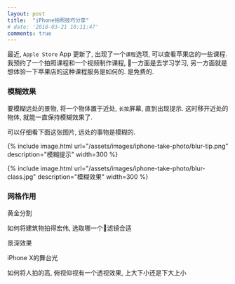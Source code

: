 ```yaml
---
layout: post
title:  "iPhone拍照技巧分享"
# date: '2018-03-21 10:11:47'
comments: true
---
```


最近, `Apple Store` App 更新了, 出现了一个`课程`选项, 可以查看苹果店的一些课程. 我预约了一个拍照课程和一个视频制作课程, 一方面是去学习学习, 另一方面就是想体验一下苹果店的这种课程服务是如何的. 是免费的.

### 模糊效果

要模糊远处的景物, 将一个物体置于近处, `长按`屏幕, 直到出现提示. 这时移开近处的物体, 就能一直保持模糊效果了.

可以仔细看下面这张图片, 远处的事物是模糊的.

{% include image.html url="/assets/images/iphone-take-photo/blur-tip.png" description="模糊提示" width=300 %}

{% include image.html url="/assets/images/iphone-take-photo/blur-class.jpg" description="模糊效果" width=300 %}

### 网格作用

黄金分割

如何将建筑物拍得宏伟, 选取哪一个滤镜合适

景深效果

iPhone X的舞台光

如何将人拍的高, 俯视仰视有一个透视效果, 上大下小还是下大上小